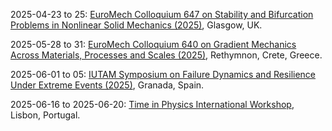 2025-04-23 to 25: [EuroMech Colloquium 647 on Stability and Bifurcation Problems in Nonlinear Solid Mechanics (2025)](https://647.euromech.org/ "Focuses on stability and bifurcation in nonlinear solid mechanics. Topics include material instabilities, structural dynamics, and computational methods for analyzing complex mechanical systems."), Glasgow, UK.

2025-05-28 to 31: [EuroMech Colloquium 640 on Gradient Mechanics Across Materials, Processes and Scales (2025)](https://640.euromech.org/ "Explores gradient mechanics in materials and processes. Topics include multiscale modeling, material gradients, and computational methods for analyzing mechanical behavior across scales."), Rethymnon, Crete, Greece.

2025-06-01 to 05: [IUTAM Symposium on Failure Dynamics and Resilience Under Extreme Events (2025)](https://iutam.org/events/iutam-symposium-on-failure-dynamics-and-resilience-under-extreme-events "Focuses on failure dynamics and resilience in materials under extreme conditions. Topics include fracture mechanics, computational modeling, and applications in structural engineering and disaster mitigation."), Granada, Spain.

2025-06-16 to 2025-06-20: [Time in Physics International Workshop](https://indico.cern.ch/event/1410994/ "TPIW explores the concept of time in physics, focusing on theoretical perspectives. Topics include time in general relativity, quantum mechanics, and thermodynamics. Discussions advance understanding of time’s role in fundamental physics."), Lisbon, Portugal.


